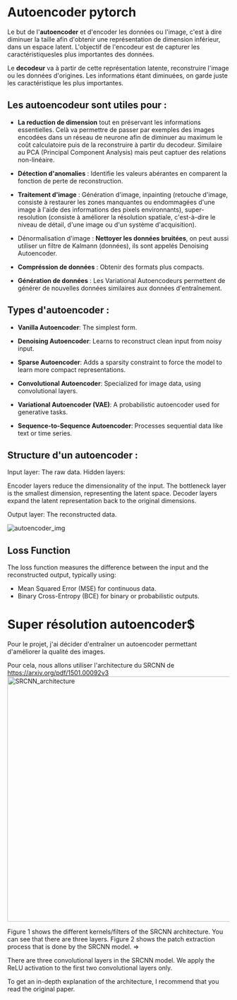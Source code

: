 # Autoencoder pytorch

Le but de l'**autoencoder** et d'encoder les données ou l'image, c'est à dire diminuer la taille afin d'obtenir une représentation de dimension inférieur, dans un espace latent.
L'objectif de l'encodeur est de capturer les caractéristiquesles plus importantes des données.

Le **decodeur** va à partir de cette représentation latente, reconstruire l'image ou les données d'origines.
Les informations étant diminuées, on garde juste les caractéristique les plus importantes.

## Les autoencodeur sont utiles pour :
- **La reduction de dimension** tout en préservant les informations essentielles.
  Celà va permettre de passer par exemples des images encodées dans un réseau de neurone afin de diminuer au        maximum le coût calculatoire puis de la reconstruire à partir du decodeur.
  Similaire au PCA (Principal Component Analysis) mais peut captuer des relations non-linéaire.
  
- **Détection d'anomalies** : Identifie les valeurs abérantes en comparent la fonction de perte de reconstruction.

- **Traitement d'image** : Génération d'image, inpainting (retouche d'image, consiste à restaurer les zones         manquantes ou endommagées d'une image à l'aide des informations des pixels environnants), super-resolution        (consiste à améliorer la résolution spatiale, c'est-à-dire le niveau de détail, d'une image ou d'un système       d'acquisition).

- Dénormalisation d'image : **Nettoyer les données bruitées**, on peut aussi utiliser un filtre de Kalmann          (données), ils sont appelés Denoising Autoencoder. 

-  **Compréssion de données** : Obtenir des formats plus compacts.

-  **Génération de données** : Les Variational Autoencodeurs permettent de générer de nouvelles données              similaires aux données d'entraînement.


## Types d'autoencoder :
- **Vanilla Autoencoder**: The simplest form.

- **Denoising Autoencoder**: Learns to reconstruct clean input from noisy input.

- **Sparse Autoencoder**: Adds a sparsity constraint to force the model to learn more compact representations.

- **Convolutional Autoencoder**: Specialized for image data, using convolutional layers.

- **Variational Autoencoder (VAE)**: A probabilistic autoencoder used for generative tasks.

- **Sequence-to-Sequence Autoencoder**: Processes sequential data like text or time series.


## Structure d'un autoencoder :

Input layer: The raw data.
Hidden layers:

  Encoder layers reduce the dimensionality of the input.
  The bottleneck layer is the smallest dimension, representing the latent space.
  Decoder layers expand the latent representation back to the original dimensions.

Output layer: The reconstructed data.

![autoencoder_img](https://github.com/user-attachments/assets/560da686-c524-4d8c-95ff-91d178e3e715)
 
## Loss Function
The loss function measures the difference between the input and the reconstructed output, typically using:

- Mean Squared Error (MSE) for continuous data.
- Binary Cross-Entropy (BCE) for binary or probabilistic outputs.

# Super résolution autoencoder$
Pour le projet, j'ai décider d'entraîner un autoencoder permettant d'améliorer la qualité des images.

Pour cela, nous allons utiliser l'architecture du SRCNN de https://arxiv.org/pdf/1501.00092v3
<img width="556" alt="SRCNN_architecture" src="https://github.com/user-attachments/assets/2523e7cf-8cf7-469a-9801-2450c8baf1b8" />

Figure 1 shows the different kernels/filters of the SRCNN architecture. You can see that there are three layers.
Figure 2 shows the patch extraction process that is done by the SRCNN model. => 

There are three convolutional layers in the SRCNN model. We apply the ReLU activation to the first two convolutional layers only.

To get an in-depth explanation of the architecture, I recommend that you read the original paper.







